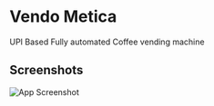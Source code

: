
# Vendo Metica
UPI Based Fully automated Coffee vending machine 

## Screenshots

![App Screenshot](https://drive.google.com/uc?export=view&id=1bb-edcveGpGHlIvCamwPWBKlLisrp9un)


